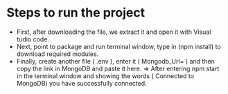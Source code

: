 # Steps to run the project
- First, after downloading the file, we extract it and open it with Visual tudio code.
- Next, point to package and run terminal window, type in (npm install) to download required modules.
- Finally, create another file ( .env ), enter it ( Mongodb_Url= ) and then copy the link in MongoDB and paste it here.
=> After entering npm start in the terminal window and showing the words ( Connected to MongoDB) you have successfully connected.
